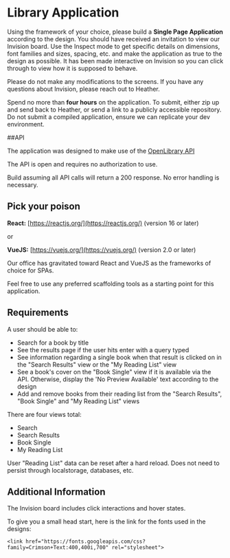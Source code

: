# Library Application
Using the framework of your choice, please build a **Single Page Application** according to the design. You should have received an invitation to view our Invision board. Use the Inspect mode to get specific details on dimensions, font families and sizes, spacing, etc. and make the application as true to the design as possible. It has been made interactive on Invision so you can click through to view how it is supposed to behave.

Please do not make any modifications to the screens. If you have any questions about Invision, please reach out to Heather.

Spend no more than **four hours** on the application. To submit, either zip up and send back to Heather, or send a link to a publicly accessible repository. Do not submit a compiled application, ensure we can replicate your dev environment.

##API

The application was designed to make use of the [OpenLibrary API](https://openlibrary.org/developers/api)

The API is open and requires no authorization to use.

Build assuming all API calls will return a 200 response. No error handling is necessary.

## Pick your poison
**React:** [https://reactjs.org/](https://reactjs.org/) (version 16 or later)

or

**VueJS:** [https://vuejs.org/](https://vuejs.org/) (version 2.0 or later)

Our office has gravitated toward React and VueJS as the frameworks of choice for SPAs.

Feel free to use any preferred scaffolding tools as a starting point for this application.

## Requirements

A user should be able to:

 - Search for a book by title
 - See the results page if the user hits enter with a query typed
 - See information regarding a single book when that result is clicked on in the "Search Results" view or the "My Reading List" view
 - See a book's cover on the "Book Single" view if it is available via the API. Otherwise, display the 'No Preview Available' text according to the design
 - Add and remove books from their reading list from the "Search Results", "Book Single" and "My Reading List" views

There are four views total:

 - Search
 - Search Results
 - Book Single
 - My Reading List

User "Reading List" data can be reset after a hard reload. Does not need to persist through localstorage, databases, etc.

## Additional Information
The Invision board includes click interactions and hover states.

To give you a small head start, here is the link for the fonts used in the designs:
	
	<link href="https://fonts.googleapis.com/css?family=Crimson+Text:400,400i,700" rel="stylesheet">